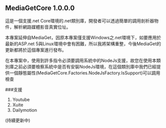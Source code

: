﻿MediaGetCore 1.0.0.0
---
這是一個支援.net Core環境的.net類別庫，開發者可以透過簡單的調用剖析器物件，解析網路媒體影音真實位址。

本專案延伸自MediaGet，因原本專案僅支援Windows之.net環境下，如要應用於最新的ASP.net 5與Linux環境中會有困難，所以我將架構重整，今後MediaGet的更新都將於這個專案進行發布。

在本專案中，使用到許多指令必須要調用系統中的NodeJs支援，故您在使用本類別庫之前必須要檢察系統中是否有安裝NodeJs環境，在這個類別庫中我們已經提供一個靜態屬性(MediaGetCore.Factories.NodeJsFactory.IsSupport)可以調用檢查


###支援
1. Youtube
2. Xuite
3. Dailymotion

(持續更新中)